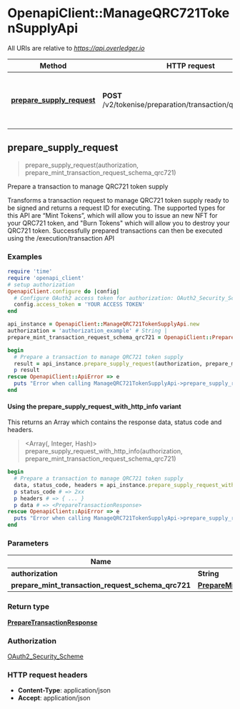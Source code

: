 # OpenapiClient::ManageQRC721TokenSupplyApi

All URIs are relative to *https://api.overledger.io*

| Method | HTTP request | Description |
| ------ | ------------ | ----------- |
| [**prepare_supply_request**](ManageQRC721TokenSupplyApi.md#prepare_supply_request) | **POST** /v2/tokenise/preparation/transaction/qrc721/supply | Prepare a transaction to manage QRC721 token supply |


## prepare_supply_request

> <PrepareTransactionResponse> prepare_supply_request(authorization, prepare_mint_transaction_request_schema_qrc721)

Prepare a transaction to manage QRC721 token supply

Transforms a transaction request to manage QRC721 token supply ready to be signed and returns a request ID for executing. The supported types for this API are “Mint Tokens”, which will allow you to issue an new NFT for your QRC721 token, and \"Burn Tokens\" which will allow you to destroy your QRC721 token. Successfully prepared transactions can then be executed using the /execution/transaction API

### Examples

```ruby
require 'time'
require 'openapi_client'
# setup authorization
OpenapiClient.configure do |config|
  # Configure OAuth2 access token for authorization: OAuth2_Security_Scheme
  config.access_token = 'YOUR ACCESS TOKEN'
end

api_instance = OpenapiClient::ManageQRC721TokenSupplyApi.new
authorization = 'authorization_example' # String | 
prepare_mint_transaction_request_schema_qrc721 = OpenapiClient::PrepareMintTransactionRequestSchemaQrc721.new({location: OpenapiClient::Location.new({technology: 'technology_example', network: 'network_example'}), type: 'Payment', urgency: 'Normal'}) # PrepareMintTransactionRequestSchemaQrc721 | 

begin
  # Prepare a transaction to manage QRC721 token supply
  result = api_instance.prepare_supply_request(authorization, prepare_mint_transaction_request_schema_qrc721)
  p result
rescue OpenapiClient::ApiError => e
  puts "Error when calling ManageQRC721TokenSupplyApi->prepare_supply_request: #{e}"
end
```

#### Using the prepare_supply_request_with_http_info variant

This returns an Array which contains the response data, status code and headers.

> <Array(<PrepareTransactionResponse>, Integer, Hash)> prepare_supply_request_with_http_info(authorization, prepare_mint_transaction_request_schema_qrc721)

```ruby
begin
  # Prepare a transaction to manage QRC721 token supply
  data, status_code, headers = api_instance.prepare_supply_request_with_http_info(authorization, prepare_mint_transaction_request_schema_qrc721)
  p status_code # => 2xx
  p headers # => { ... }
  p data # => <PrepareTransactionResponse>
rescue OpenapiClient::ApiError => e
  puts "Error when calling ManageQRC721TokenSupplyApi->prepare_supply_request_with_http_info: #{e}"
end
```

### Parameters

| Name | Type | Description | Notes |
| ---- | ---- | ----------- | ----- |
| **authorization** | **String** |  |  |
| **prepare_mint_transaction_request_schema_qrc721** | [**PrepareMintTransactionRequestSchemaQrc721**](PrepareMintTransactionRequestSchemaQrc721.md) |  |  |

### Return type

[**PrepareTransactionResponse**](PrepareTransactionResponse.md)

### Authorization

[OAuth2_Security_Scheme](../README.md#OAuth2_Security_Scheme)

### HTTP request headers

- **Content-Type**: application/json
- **Accept**: application/json

